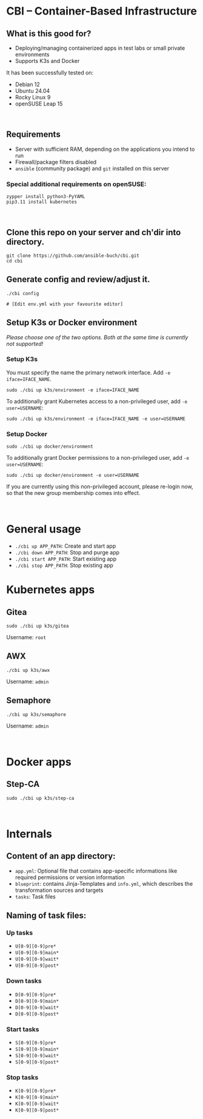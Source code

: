 # CBI &ndash; Container-Based Infrastructure

## What is this good for?

- Deploying/managing containerized apps in test labs or small private
  environments
- Supports K3s and Docker

It has been successfully tested on:

- Debian 12
- Ubuntu 24.04
- Rocky Linux 9
- openSUSE Leap 15


<br/>

## Requirements

- Server with sufficient RAM, depending on the applications you intend to run
- Firewall/package filters disabled
- `ansible` (community package) and `git` installed on this server

### Special additional requirements on openSUSE:

```
zypper install python3-PyYAML
pip3.11 install kubernetes
```

<br/>

## Clone this repo on your server and ch'dir into directory.

```
git clone https://github.com/ansible-buch/cbi.git
cd cbi
```

## Generate config and review/adjust it.
```
./cbi config

# [Edit env.yml with your favourite editor]
```



## Setup K3s or Docker environment

_Please choose one of the two options. 
Both at the same time is currently not supported!_

### Setup K3s 

You must specify the name the primary network interface.
Add `-e iface=IFACE_NAME`.

```
sudo ./cbi up k3s/environment -e iface=IFACE_NAME
```

To additionally grant Kubernetes access to a non-privileged user,
add `-e user=USERNAME`:

```
sudo ./cbi up k3s/environment -e iface=IFACE_NAME -e user=USERNAME
```

### Setup Docker

```
sudo ./cbi up docker/environment
```

To additionally grant Docker permissions to a non-privileged user,
add `-e user=USERNAME`:

```
sudo ./cbi up docker/environment -e user=USERNAME
```

If you are currently using this non-privileged account, please
re-login now, so that the new group membership comes into effect.

<br/>


# General usage

- `./cbi up APP_PATH`: Create and start app
- `./cbi down APP_PATH`: Stop and purge app
- `./cbi start APP_PATH`: Start existing app
- `./cbi stop APP_PATH`: Stop existing app




# Kubernetes apps

## Gitea
  ```
  sudo ./cbi up k3s/gitea
  ```
  Username: `root`

## AWX
  ```
  ./cbi up k3s/awx
  ```
  Username: `admin`

## Semaphore
  ```
  ./cbi up k3s/semaphore
  ```
  Username: `admin`




<br/>

# Docker apps

## Step-CA
  ```
  sudo ./cbi up k3s/step-ca
  ```


<br/>

# Internals

## Content of an app directory:

- `app.yml`: Optional file that contains app-specific informations
  like required permissions or version information
- `blueprint`: contains Jinja-Templates and `info.yml`, which describes
  the transformation sources and targets
- `tasks`: Task files

## Naming of task files:

### Up tasks
- `U[0-9][0-9]pre*`
- `U[0-9][0-9]main*`
- `U[0-9][0-9]wait*`
- `U[0-9][0-9]post*`

### Down tasks
- `D[0-9][0-9]pre*`
- `D[0-9][0-9]main*`
- `D[0-9][0-9]wait*`
- `D[0-9][0-9]post*`

### Start tasks
- `S[0-9][0-9]pre*`
- `S[0-9][0-9]main*`
- `S[0-9][0-9]wait*`
- `S[0-9][0-9]post*`

### Stop tasks
- `K[0-9][0-9]pre*`
- `K[0-9][0-9]main*`
- `K[0-9][0-9]wait*`
- `K[0-9][0-9]post*`


<!--
<br/>

# *Feature ideas*
-->



